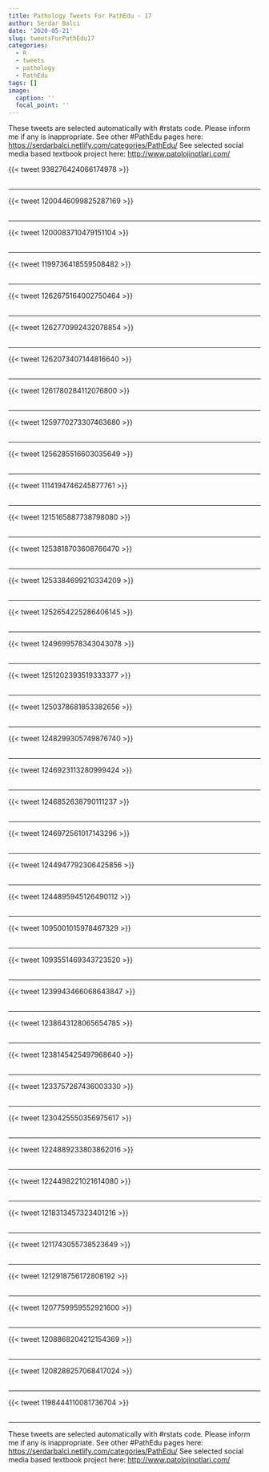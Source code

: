 ```yaml
---
title: Pathology Tweets For PathEdu - 17
author: Serdar Balci
date: '2020-05-21'
slug: tweetsForPathEdu17
categories:
  - R
  - tweets
  - pathology
  - PathEdu
tags: []
image:
  caption: ''
  focal_point: ''
---
```



These tweets are selected automatically with #rstats code. Please inform me if any is inappropriate.
See other #PathEdu pages here: https://serdarbalci.netlify.com/categories/PathEdu/ 
See selected social media based textbook project here: http://www.patolojinotlari.com/

{{< tweet 938276424066174978 >}}
<br>
<br>
<hr>
{{< tweet 1200446099825287169 >}}
<br>
<br>
<hr>
{{< tweet 1200083710479151104 >}}
<br>
<br>
<hr>
{{< tweet 1199736418559508482 >}}
<br>
<br>
<hr>
{{< tweet 1262675164002750464 >}}
<br>
<br>
<hr>
{{< tweet 1262770992432078854 >}}
<br>
<br>
<hr>
{{< tweet 1262073407144816640 >}}
<br>
<br>
<hr>
{{< tweet 1261780284112076800 >}}
<br>
<br>
<hr>
{{< tweet 1259770273307463680 >}}
<br>
<br>
<hr>
{{< tweet 1256285516603035649 >}}
<br>
<br>
<hr>
{{< tweet 1114194746245877761 >}}
<br>
<br>
<hr>
{{< tweet 1215165887738798080 >}}
<br>
<br>
<hr>
{{< tweet 1253818703608766470 >}}
<br>
<br>
<hr>
{{< tweet 1253384699210334209 >}}
<br>
<br>
<hr>
{{< tweet 1252654225286406145 >}}
<br>
<br>
<hr>
{{< tweet 1249699578343043078 >}}
<br>
<br>
<hr>
{{< tweet 1251202393519333377 >}}
<br>
<br>
<hr>
{{< tweet 1250378681853382656 >}}
<br>
<br>
<hr>
{{< tweet 1248299305749876740 >}}
<br>
<br>
<hr>
{{< tweet 1246923113280999424 >}}
<br>
<br>
<hr>
{{< tweet 1246852638790111237 >}}
<br>
<br>
<hr>
{{< tweet 1246972561017143296 >}}
<br>
<br>
<hr>
{{< tweet 1244947792306425856 >}}
<br>
<br>
<hr>
{{< tweet 1244895945126490112 >}}
<br>
<br>
<hr>
{{< tweet 1095001015978467329 >}}
<br>
<br>
<hr>
{{< tweet 1093551469343723520 >}}
<br>
<br>
<hr>
{{< tweet 1239943466068643847 >}}
<br>
<br>
<hr>
{{< tweet 1238643128065654785 >}}
<br>
<br>
<hr>
{{< tweet 1238145425497968640 >}}
<br>
<br>
<hr>
{{< tweet 1233757267436003330 >}}
<br>
<br>
<hr>
{{< tweet 1230425550356975617 >}}
<br>
<br>
<hr>
{{< tweet 1224889233803862016 >}}
<br>
<br>
<hr>
{{< tweet 1224498221021614080 >}}
<br>
<br>
<hr>
{{< tweet 1218313457323401216 >}}
<br>
<br>
<hr>
{{< tweet 1211743055738523649 >}}
<br>
<br>
<hr>
{{< tweet 1212918756172808192 >}}
<br>
<br>
<hr>
{{< tweet 1207759959552921600 >}}
<br>
<br>
<hr>
{{< tweet 1208868204212154369 >}}
<br>
<br>
<hr>
{{< tweet 1208288257068417024 >}}
<br>
<br>
<hr>
{{< tweet 1198444110081736704 >}}
<br>
<br>
<hr>


These tweets are selected automatically with #rstats code. Please inform me if any is inappropriate.
See other #PathEdu pages here: https://serdarbalci.netlify.com/categories/PathEdu/ 
See selected social media based textbook project here: http://www.patolojinotlari.com/
